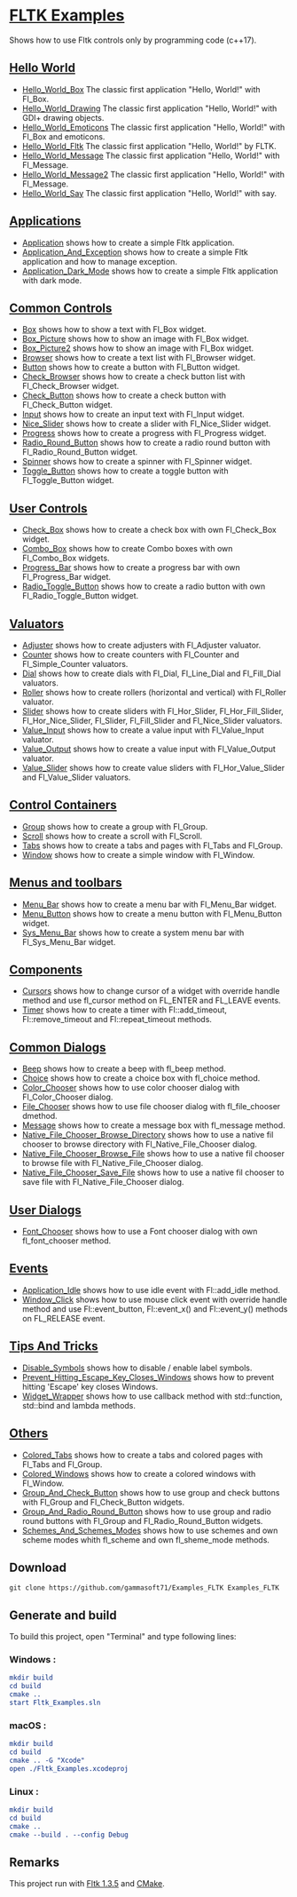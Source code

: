 
# [FLTK Examples](src)

Shows how to use Fltk controls only by programming code (c++17).

## [Hello World](src/Hello_Worlds)

* [Hello_World_Box](src/Hello_Worlds/Hello_World_Box) The classic first application "Hello, World!" with Fl_Box.
* [Hello_World_Drawing](src/Hello_Worlds/Hello_World_Drawing) The classic first application "Hello, World!" with GDI+ drawing objects.
* [Hello_World_Emoticons](src/Hello_Worlds/Hello_World_Emoticons) The classic first application "Hello, World!" with Fl_Box and emoticons.
* [Hello_World_Fltk](src/Hello_Worlds/Hello_World_Fltk) The classic first application "Hello, World!" by FLTK.
* [Hello_World_Message](src/Hello_Worlds/Hello_World_Message) The classic first application "Hello, World!" with Fl_Message.
* [Hello_World_Message2](src/Hello_Worlds/Hello_World_Message2) The classic first application "Hello, World!" with Fl_Message.
* [Hello_World_Say](src/Hello_Worlds/Hello_World_Say) The classic first application "Hello, World!" with say.

## [Applications](src/Applications)

* [Application](src/Applications/Application) shows how to create a simple Fltk application.
* [Application_And_Exception](src/Applications/Application_And_Exception) shows how to create a simple Fltk application and how to manage exception.
* [Application_Dark_Mode](src/Applications/Application_Dark_Mode) shows how to create a simple Fltk application with dark mode.

## [Common Controls](src/Common_Controls)

* [Box](src/Common_Controls/Box) shows how to show a text with Fl_Box widget.
* [Box_Picture](src/Common_Controls/Box_Picture) shows how to show an image with Fl_Box widget.
* [Box_Picture2](src/Common_Controls/Box_Picture2) shows how to show an image with Fl_Box widget.
* [Browser](src/Common_Controls/Browser) shows how to create a text list with Fl_Browser widget.
* [Button](src/Common_Controls/Button) shows how to create a button with Fl_Button widget.
* [Check_Browser](src/Common_Controls/Check_Browser) shows how to create a check button list with Fl_Check_Browser widget.
* [Check_Button](src/Common_Controls/Check_Button) shows how to create a check button with Fl_Check_Button widget.
* [Input](src/Common_Controls/Input) shows how to create an input text with Fl_Input widget.
* [Nice_Slider](src/Common_Controls/Nice_Slider) shows how to create a slider with Fl_Nice_Slider widget.
* [Progress](src/Common_Controls/Progress) shows how to create a progress with Fl_Progress widget.
* [Radio_Round_Button](src/Common_Controls/Radio_Round_Button) shows how to create a radio round button with Fl_Radio_Round_Button widget.
* [Spinner](src/Common_Controls/Spinner) shows how to create a spinner with Fl_Spinner widget.
* [Toggle_Button](src/Common_Controls/Toggle_Button) shows how to create a toggle button with Fl_Toggle_Button widget.

## [User Controls](src/User_Controls)

* [Check_Box](src/User_Controls/Check_Box) shows how to create a check box with own Fl_Check_Box widget.
* [Combo_Box](src/User_Controls/Combo_Box) shows how to create Combo boxes with own Fl_Combo_Box widgets.
* [Progress_Bar](src/User_Controls/Progress_Bar) shows how to create a progress bar with own Fl_Progress_Bar widget.
* [Radio_Toggle_Button](src/User_Controls/Radio_Toggle_Button) shows how to create a radio button with own Fl_Radio_Toggle_Button widget.

## [Valuators](src/Valuators)

* [Adjuster](src/Valuators/Adjuster) shows how to create adjusters with Fl_Adjuster valuator.
* [Counter](src/Valuators/Counter) shows how to create counters with Fl_Counter and Fl_Simple_Counter valuators.
* [Dial](src/Valuators/Dial) shows how to create dials with Fl_Dial, Fl_Line_Dial and Fl_Fill_Dial valuators.
* [Roller](src/Valuators/Roller) shows how to create rollers (horizontal and vertical) with Fl_Roller valuator.
* [Slider](src/Valuators/Slider) shows how to create sliders with Fl_Hor_Slider, Fl_Hor_Fill_Slider, Fl_Hor_Nice_Slider, Fl_Slider, Fl_Fill_Slider and Fl_Nice_Slider valuators.
* [Value_Input](src/Valuators/Value_Input) shows how to create a value input with Fl_Value_Input valuator.
* [Value_Output](src/Valuators/Value_Output) shows how to create a value input with Fl_Value_Output valuator.
* [Value_Slider](src/Valuators/Slider) shows how to create value sliders with Fl_Hor_Value_Slider and Fl_Value_Slider valuators.

## [Control Containers](src/Control_Containers)

* [Group](src/Control_Containers/Group) shows how to create a group with Fl_Group.
* [Scroll](src/Control_Containers/Scroll) shows how to create a scroll with Fl_Scroll.
* [Tabs](src/Control_Containers/Tabs) shows how to create a tabs and pages with Fl_Tabs and Fl_Group.
* [Window](src/Control_Containers/Window) shows how to create a simple window with Fl_Window.

## [Menus and toolbars](src/Menus_And_Toolbars)

* [Menu_Bar](src/Menus_And_Toolbars/Menu_Bar) shows how to create a menu bar with Fl_Menu_Bar widget.
* [Menu_Button](src/Menus_And_Toolbars/Menu_Button) shows how to create a menu button with Fl_Menu_Button widget.
* [Sys_Menu_Bar](src/Menus_And_Toolbars/Sys_Menu_Bar) shows how to create a system menu bar with Fl_Sys_Menu_Bar widget.

## [Components](src/Components)

* [Cursors](src/Components/Cursors) shows how to change cursor of a widget with override handle method and use fl_cursor method on FL_ENTER and FL_LEAVE events.
* [Timer](src/Components/Timer) shows how to create a timer with Fl::add_timeout,  Fl::remove_timeout and Fl::repeat_timeout methods.

## [Common Dialogs](src/Common_Dialogs)

* [Beep](src/Common_Dialogs/Beep) shows how to create a beep with fl_beep method.
* [Choice](src/Common_Dialogs/Choice) shows how to create a choice box with fl_choice method.
* [Color_Chooser](src/Common_Dialogs/Color_Chooser) shows how to use color chooser dialog with Fl_Color_Chooser dialog.
* [File_Chooser](src/Common_Dialogs/Color_Chooser) shows how to use file chooser dialog with fl_file_chooser dmethod.
* [Message](src/Common_Dialogs/Message) shows how to create a message box with fl_message method.
* [Native_File_Chooser_Browse_Directory](src/Common_Dialogs/Native_File_Chooser_Browse_Directory) shows how to use a native fil chooser to browse directory with Fl_Native_File_Chooser dialog.
* [Native_File_Chooser_Browse_File](src/Common_Dialogs/Native_File_Chooser_Browse_File) shows how to use a native fil chooser to browse file with Fl_Native_File_Chooser dialog.
* [Native_File_Chooser_Save_File](src/Common_Dialogs/Native_File_Chooser_Save_File) shows how to use a native fil chooser to save file with Fl_Native_File_Chooser dialog.

## [User Dialogs](src/User_Dialogs)

* [Font_Chooser](src/User_Dialogs/Font_Chooser) shows how to use a Font chooser dialog with own fl_font_chooser method.

## [Events](src/Events)

* [Application_Idle](src/Events/Application_Idle) shows how to use idle event with Fl::add_idle method.
* [Window_Click](src/Events/Window_Click) shows how to use mouse click event with override handle method and use Fl::event_button, Fl::event_x() and Fl::event_y() methods on FL_RELEASE event.

## [Tips And Tricks](src/Tips_And_Tricks)

* [Disable_Symbols](src/Tips_And_Tricks/Disable_Symbols) shows how to disable / enable label symbols.
* [Prevent_Hitting_Escape_Key_Closes_Windows](src/Tips_And_Tricks/Prevent_Hitting_Escape_Key_Closes_Windows) shows how to prevent hitting 'Escape' key closes Windows.
* [Widget_Wrapper](src/Tips_And_Tricks/Widget_Wrapper) shows how to use callback method with std::function, std::bind and lambda methods.

## [Others](src/Others)

* [Colored_Tabs](src/Others/Colored_Tabs) shows how to create a tabs and colored pages with Fl_Tabs and Fl_Group.
* [Colored_Windows](src/Others/Colored_Windows) shows how to create a colored windows with Fl_Window.
* [Group_And_Check_Button](src/Others/Group_And_Check_Button) shows how to use group and check buttons with Fl_Group and Fl_Check_Button widgets.
* [Group_And_Radio_Round_Button](src/Others/Group_And_Radio_Round_Button) shows how to use group and radio round buttons with Fl_Group and Fl_Radio_Round_Button widgets.
* [Schemes_And_Schemes_Modes](src/Others/Schemes_And_Schemes_Modes) shows how to use schemes and own scheme modes whith fl_scheme and  own fl_sheme_mode methods.

## Download

``` shell
git clone https://github.com/gammasoft71/Examples_FLTK Examples_FLTK
```

## Generate and build

To build this project, open "Terminal" and type following lines:

### Windows :

``` cmake
mkdir build
cd build
cmake .. 
start Fltk_Examples.sln
```

### macOS :

``` cmake
mkdir build
cd build
cmake .. -G "Xcode"
open ./Fltk_Examples.xcodeproj
```


### Linux :

``` cmake
mkdir build
cd build
cmake .. 
cmake --build . --config Debug
```

## Remarks

This project run with [Fltk 1.3.5](https://www.Fltk.org) and [CMake](https://cmake.org).

